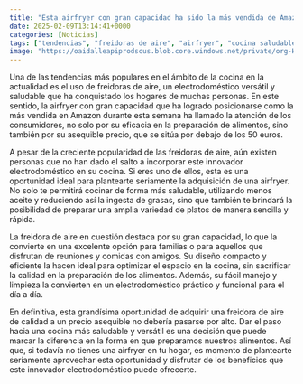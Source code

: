 ```yaml
---
title: "Esta airfryer con gran capacidad ha sido la más vendida de Amazon esta semana y cuesta menos de 50 euros"
date: 2025-02-09T13:14:41+0000
categories: [Noticias]
tags: ["tendencias", "freidoras de aire", "airfryer", "cocina saludable", "freidora de aire", "electrodoméstico versátil", "precio asequible."]
image: "https://oaidalleapiprodscus.blob.core.windows.net/private/org-HKmKxpuNw3Y88lm4EBrIPq0n/user-ZwiCXOggLL8ZNNKE2g7rXFmV/img-nNJRCxHx7bBDf1hLvAzp6hG4.png?st=2025-02-09T12%3A14%3A41Z&se=2025-02-09T14%3A14%3A41Z&sp=r&sv=2024-08-04&sr=b&rscd=inline&rsct=image/png&skoid=d505667d-d6c1-4a0a-bac7-5c84a87759f8&sktid=a48cca56-e6da-484e-a814-9c849652bcb3&skt=2025-02-08T21%3A53%3A37Z&ske=2025-02-09T21%3A53%3A37Z&sks=b&skv=2024-08-04&sig=NBVXc1RP7l6Ie021ObOO/tmcSxbP1bYB1LDSG/%2BnKS4%3D"
---
```


Una de las tendencias más populares en el ámbito de la cocina en la actualidad es el uso de freidoras de aire, un electrodoméstico versátil y saludable que ha conquistado los hogares de muchas personas. En este sentido, la airfryer con gran capacidad que ha logrado posicionarse como la más vendida en Amazon durante esta semana ha llamado la atención de los consumidores, no solo por su eficacia en la preparación de alimentos, sino también por su asequible precio, que se sitúa por debajo de los 50 euros.

A pesar de la creciente popularidad de las freidoras de aire, aún existen personas que no han dado el salto a incorporar este innovador electrodoméstico en su cocina. Si eres uno de ellos, esta es una oportunidad ideal para plantearte seriamente la adquisición de una airfryer. No solo te permitirá cocinar de forma más saludable, utilizando menos aceite y reduciendo así la ingesta de grasas, sino que también te brindará la posibilidad de preparar una amplia variedad de platos de manera sencilla y rápida.

La freidora de aire en cuestión destaca por su gran capacidad, lo que la convierte en una excelente opción para familias o para aquellos que disfrutan de reuniones y comidas con amigos. Su diseño compacto y eficiente la hacen ideal para optimizar el espacio en la cocina, sin sacrificar la calidad en la preparación de los alimentos. Además, su fácil manejo y limpieza la convierten en un electrodoméstico práctico y funcional para el día a día.

En definitiva, esta grandísima oportunidad de adquirir una freidora de aire de calidad a un precio asequible no debería pasarse por alto. Dar el paso hacia una cocina más saludable y versátil es una decisión que puede marcar la diferencia en la forma en que preparamos nuestros alimentos. Así que, si todavía no tienes una airfryer en tu hogar, es momento de plantearte seriamente aprovechar esta oportunidad y disfrutar de los beneficios que este innovador electrodoméstico puede ofrecerte.
    